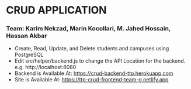 # CRUD APPLICATION

### Team: Karim Nekzad, Marin Kocollari, M. Jahed Hossain, Hassan Akbar

- Create, Read, Update, and Delete students and campuses using PostgreSQL
- Edit src/helper/backend.js to change the API Location for the backend. e.g. http://localhost:8080
- Backend is Available At: https://crud-backend-ttp.herokuapp.com
- Site is Available At: https://ttp-crud-frontend-team-g.netlify.app
